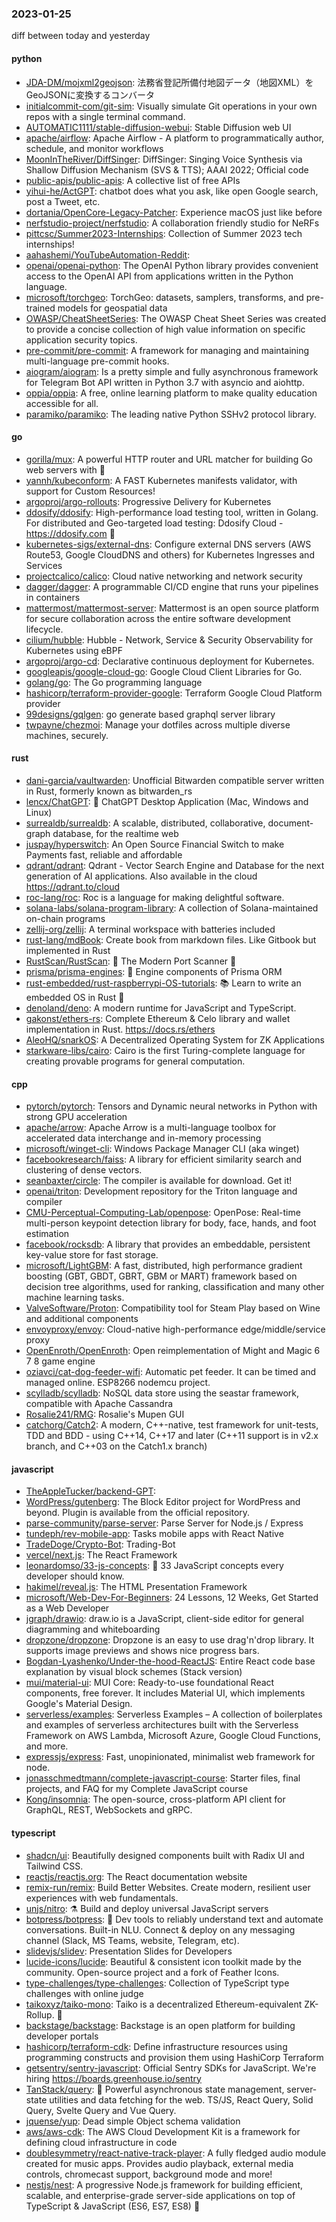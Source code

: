 ### 2023-01-25
diff between today and yesterday

#### python
* [JDA-DM/mojxml2geojson](https://github.com/JDA-DM/mojxml2geojson): 法務省登記所備付地図データ（地図XML）をGeoJSONに変換するコンバータ
* [initialcommit-com/git-sim](https://github.com/initialcommit-com/git-sim): Visually simulate Git operations in your own repos with a single terminal command.
* [AUTOMATIC1111/stable-diffusion-webui](https://github.com/AUTOMATIC1111/stable-diffusion-webui): Stable Diffusion web UI
* [apache/airflow](https://github.com/apache/airflow): Apache Airflow - A platform to programmatically author, schedule, and monitor workflows
* [MoonInTheRiver/DiffSinger](https://github.com/MoonInTheRiver/DiffSinger): DiffSinger: Singing Voice Synthesis via Shallow Diffusion Mechanism (SVS & TTS); AAAI 2022; Official code
* [public-apis/public-apis](https://github.com/public-apis/public-apis): A collective list of free APIs
* [yihui-he/ActGPT](https://github.com/yihui-he/ActGPT): chatbot does what you ask, like open Google search, post a Tweet, etc.
* [dortania/OpenCore-Legacy-Patcher](https://github.com/dortania/OpenCore-Legacy-Patcher): Experience macOS just like before
* [nerfstudio-project/nerfstudio](https://github.com/nerfstudio-project/nerfstudio): A collaboration friendly studio for NeRFs
* [pittcsc/Summer2023-Internships](https://github.com/pittcsc/Summer2023-Internships): Collection of Summer 2023 tech internships!
* [aahashemi/YouTubeAutomation-Reddit](https://github.com/aahashemi/YouTubeAutomation-Reddit): 
* [openai/openai-python](https://github.com/openai/openai-python): The OpenAI Python library provides convenient access to the OpenAI API from applications written in the Python language.
* [microsoft/torchgeo](https://github.com/microsoft/torchgeo): TorchGeo: datasets, samplers, transforms, and pre-trained models for geospatial data
* [OWASP/CheatSheetSeries](https://github.com/OWASP/CheatSheetSeries): The OWASP Cheat Sheet Series was created to provide a concise collection of high value information on specific application security topics.
* [pre-commit/pre-commit](https://github.com/pre-commit/pre-commit): A framework for managing and maintaining multi-language pre-commit hooks.
* [aiogram/aiogram](https://github.com/aiogram/aiogram): Is a pretty simple and fully asynchronous framework for Telegram Bot API written in Python 3.7 with asyncio and aiohttp.
* [oppia/oppia](https://github.com/oppia/oppia): A free, online learning platform to make quality education accessible for all.
* [paramiko/paramiko](https://github.com/paramiko/paramiko): The leading native Python SSHv2 protocol library.

#### go
* [gorilla/mux](https://github.com/gorilla/mux): A powerful HTTP router and URL matcher for building Go web servers with 🦍
* [yannh/kubeconform](https://github.com/yannh/kubeconform): A FAST Kubernetes manifests validator, with support for Custom Resources!
* [argoproj/argo-rollouts](https://github.com/argoproj/argo-rollouts): Progressive Delivery for Kubernetes
* [ddosify/ddosify](https://github.com/ddosify/ddosify): High-performance load testing tool, written in Golang. For distributed and Geo-targeted load testing: Ddosify Cloud - https://ddosify.com 🚀
* [kubernetes-sigs/external-dns](https://github.com/kubernetes-sigs/external-dns): Configure external DNS servers (AWS Route53, Google CloudDNS and others) for Kubernetes Ingresses and Services
* [projectcalico/calico](https://github.com/projectcalico/calico): Cloud native networking and network security
* [dagger/dagger](https://github.com/dagger/dagger): A programmable CI/CD engine that runs your pipelines in containers
* [mattermost/mattermost-server](https://github.com/mattermost/mattermost-server): Mattermost is an open source platform for secure collaboration across the entire software development lifecycle.
* [cilium/hubble](https://github.com/cilium/hubble): Hubble - Network, Service & Security Observability for Kubernetes using eBPF
* [argoproj/argo-cd](https://github.com/argoproj/argo-cd): Declarative continuous deployment for Kubernetes.
* [googleapis/google-cloud-go](https://github.com/googleapis/google-cloud-go): Google Cloud Client Libraries for Go.
* [golang/go](https://github.com/golang/go): The Go programming language
* [hashicorp/terraform-provider-google](https://github.com/hashicorp/terraform-provider-google): Terraform Google Cloud Platform provider
* [99designs/gqlgen](https://github.com/99designs/gqlgen): go generate based graphql server library
* [twpayne/chezmoi](https://github.com/twpayne/chezmoi): Manage your dotfiles across multiple diverse machines, securely.

#### rust
* [dani-garcia/vaultwarden](https://github.com/dani-garcia/vaultwarden): Unofficial Bitwarden compatible server written in Rust, formerly known as bitwarden_rs
* [lencx/ChatGPT](https://github.com/lencx/ChatGPT): 🔮 ChatGPT Desktop Application (Mac, Windows and Linux)
* [surrealdb/surrealdb](https://github.com/surrealdb/surrealdb): A scalable, distributed, collaborative, document-graph database, for the realtime web
* [juspay/hyperswitch](https://github.com/juspay/hyperswitch): An Open Source Financial Switch to make Payments fast, reliable and affordable
* [qdrant/qdrant](https://github.com/qdrant/qdrant): Qdrant - Vector Search Engine and Database for the next generation of AI applications. Also available in the cloud https://qdrant.to/cloud
* [roc-lang/roc](https://github.com/roc-lang/roc): Roc is a language for making delightful software.
* [solana-labs/solana-program-library](https://github.com/solana-labs/solana-program-library): A collection of Solana-maintained on-chain programs
* [zellij-org/zellij](https://github.com/zellij-org/zellij): A terminal workspace with batteries included
* [rust-lang/mdBook](https://github.com/rust-lang/mdBook): Create book from markdown files. Like Gitbook but implemented in Rust
* [RustScan/RustScan](https://github.com/RustScan/RustScan): 🤖 The Modern Port Scanner 🤖
* [prisma/prisma-engines](https://github.com/prisma/prisma-engines): 🚂 Engine components of Prisma ORM
* [rust-embedded/rust-raspberrypi-OS-tutorials](https://github.com/rust-embedded/rust-raspberrypi-OS-tutorials): 📚 Learn to write an embedded OS in Rust 🦀
* [denoland/deno](https://github.com/denoland/deno): A modern runtime for JavaScript and TypeScript.
* [gakonst/ethers-rs](https://github.com/gakonst/ethers-rs): Complete Ethereum & Celo library and wallet implementation in Rust. https://docs.rs/ethers
* [AleoHQ/snarkOS](https://github.com/AleoHQ/snarkOS): A Decentralized Operating System for ZK Applications
* [starkware-libs/cairo](https://github.com/starkware-libs/cairo): Cairo is the first Turing-complete language for creating provable programs for general computation.

#### cpp
* [pytorch/pytorch](https://github.com/pytorch/pytorch): Tensors and Dynamic neural networks in Python with strong GPU acceleration
* [apache/arrow](https://github.com/apache/arrow): Apache Arrow is a multi-language toolbox for accelerated data interchange and in-memory processing
* [microsoft/winget-cli](https://github.com/microsoft/winget-cli): Windows Package Manager CLI (aka winget)
* [facebookresearch/faiss](https://github.com/facebookresearch/faiss): A library for efficient similarity search and clustering of dense vectors.
* [seanbaxter/circle](https://github.com/seanbaxter/circle): The compiler is available for download. Get it!
* [openai/triton](https://github.com/openai/triton): Development repository for the Triton language and compiler
* [CMU-Perceptual-Computing-Lab/openpose](https://github.com/CMU-Perceptual-Computing-Lab/openpose): OpenPose: Real-time multi-person keypoint detection library for body, face, hands, and foot estimation
* [facebook/rocksdb](https://github.com/facebook/rocksdb): A library that provides an embeddable, persistent key-value store for fast storage.
* [microsoft/LightGBM](https://github.com/microsoft/LightGBM): A fast, distributed, high performance gradient boosting (GBT, GBDT, GBRT, GBM or MART) framework based on decision tree algorithms, used for ranking, classification and many other machine learning tasks.
* [ValveSoftware/Proton](https://github.com/ValveSoftware/Proton): Compatibility tool for Steam Play based on Wine and additional components
* [envoyproxy/envoy](https://github.com/envoyproxy/envoy): Cloud-native high-performance edge/middle/service proxy
* [OpenEnroth/OpenEnroth](https://github.com/OpenEnroth/OpenEnroth): Open reimplementation of Might and Magic 6 7 8 game engine
* [oziavci/cat-dog-feeder-wifi](https://github.com/oziavci/cat-dog-feeder-wifi): Automatic pet feeder. It can be timed and managed online. ESP8266 nodemcu project.
* [scylladb/scylladb](https://github.com/scylladb/scylladb): NoSQL data store using the seastar framework, compatible with Apache Cassandra
* [Rosalie241/RMG](https://github.com/Rosalie241/RMG): Rosalie's Mupen GUI
* [catchorg/Catch2](https://github.com/catchorg/Catch2): A modern, C++-native, test framework for unit-tests, TDD and BDD - using C++14, C++17 and later (C++11 support is in v2.x branch, and C++03 on the Catch1.x branch)

#### javascript
* [TheAppleTucker/backend-GPT](https://github.com/TheAppleTucker/backend-GPT): 
* [WordPress/gutenberg](https://github.com/WordPress/gutenberg): The Block Editor project for WordPress and beyond. Plugin is available from the official repository.
* [parse-community/parse-server](https://github.com/parse-community/parse-server): Parse Server for Node.js / Express
* [tundeph/rev-mobile-app](https://github.com/tundeph/rev-mobile-app): Tasks mobile apps with React Native
* [TradeDoge/Crypto-Bot](https://github.com/TradeDoge/Crypto-Bot): Trading-Bot
* [vercel/next.js](https://github.com/vercel/next.js): The React Framework
* [leonardomso/33-js-concepts](https://github.com/leonardomso/33-js-concepts): 📜 33 JavaScript concepts every developer should know.
* [hakimel/reveal.js](https://github.com/hakimel/reveal.js): The HTML Presentation Framework
* [microsoft/Web-Dev-For-Beginners](https://github.com/microsoft/Web-Dev-For-Beginners): 24 Lessons, 12 Weeks, Get Started as a Web Developer
* [jgraph/drawio](https://github.com/jgraph/drawio): draw.io is a JavaScript, client-side editor for general diagramming and whiteboarding
* [dropzone/dropzone](https://github.com/dropzone/dropzone): Dropzone is an easy to use drag'n'drop library. It supports image previews and shows nice progress bars.
* [Bogdan-Lyashenko/Under-the-hood-ReactJS](https://github.com/Bogdan-Lyashenko/Under-the-hood-ReactJS): Entire React code base explanation by visual block schemes (Stack version)
* [mui/material-ui](https://github.com/mui/material-ui): MUI Core: Ready-to-use foundational React components, free forever. It includes Material UI, which implements Google's Material Design.
* [serverless/examples](https://github.com/serverless/examples): Serverless Examples – A collection of boilerplates and examples of serverless architectures built with the Serverless Framework on AWS Lambda, Microsoft Azure, Google Cloud Functions, and more.
* [expressjs/express](https://github.com/expressjs/express): Fast, unopinionated, minimalist web framework for node.
* [jonasschmedtmann/complete-javascript-course](https://github.com/jonasschmedtmann/complete-javascript-course): Starter files, final projects, and FAQ for my Complete JavaScript course
* [Kong/insomnia](https://github.com/Kong/insomnia): The open-source, cross-platform API client for GraphQL, REST, WebSockets and gRPC.

#### typescript
* [shadcn/ui](https://github.com/shadcn/ui): Beautifully designed components built with Radix UI and Tailwind CSS.
* [reactjs/reactjs.org](https://github.com/reactjs/reactjs.org): The React documentation website
* [remix-run/remix](https://github.com/remix-run/remix): Build Better Websites. Create modern, resilient user experiences with web fundamentals.
* [unjs/nitro](https://github.com/unjs/nitro): ⚗️ Build and deploy universal JavaScript servers
* [botpress/botpress](https://github.com/botpress/botpress): 🤖 Dev tools to reliably understand text and automate conversations. Built-in NLU. Connect & deploy on any messaging channel (Slack, MS Teams, website, Telegram, etc).
* [slidevjs/slidev](https://github.com/slidevjs/slidev): Presentation Slides for Developers
* [lucide-icons/lucide](https://github.com/lucide-icons/lucide): Beautiful & consistent icon toolkit made by the community. Open-source project and a fork of Feather Icons.
* [type-challenges/type-challenges](https://github.com/type-challenges/type-challenges): Collection of TypeScript type challenges with online judge
* [taikoxyz/taiko-mono](https://github.com/taikoxyz/taiko-mono): Taiko is a decentralized Ethereum-equivalent ZK-Rollup. 🥁
* [backstage/backstage](https://github.com/backstage/backstage): Backstage is an open platform for building developer portals
* [hashicorp/terraform-cdk](https://github.com/hashicorp/terraform-cdk): Define infrastructure resources using programming constructs and provision them using HashiCorp Terraform
* [getsentry/sentry-javascript](https://github.com/getsentry/sentry-javascript): Official Sentry SDKs for JavaScript. We're hiring https://boards.greenhouse.io/sentry
* [TanStack/query](https://github.com/TanStack/query): 🤖 Powerful asynchronous state management, server-state utilities and data fetching for the web. TS/JS, React Query, Solid Query, Svelte Query and Vue Query.
* [jquense/yup](https://github.com/jquense/yup): Dead simple Object schema validation
* [aws/aws-cdk](https://github.com/aws/aws-cdk): The AWS Cloud Development Kit is a framework for defining cloud infrastructure in code
* [doublesymmetry/react-native-track-player](https://github.com/doublesymmetry/react-native-track-player): A fully fledged audio module created for music apps. Provides audio playback, external media controls, chromecast support, background mode and more!
* [nestjs/nest](https://github.com/nestjs/nest): A progressive Node.js framework for building efficient, scalable, and enterprise-grade server-side applications on top of TypeScript & JavaScript (ES6, ES7, ES8) 🚀
